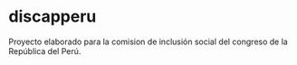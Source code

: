 # discapperu

Proyecto elaborado para la comision de inclusión social del congreso de la República del Perú.
